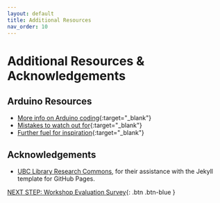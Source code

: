 ```yaml
---
layout: default
title: Additional Resources
nav_order: 10
---
```

# Additional Resources & Acknowledgements

## Arduino Resources

- [More info on Arduino coding](https://www.circuito.io/blog/arduino-code/#:~:text=%20Code%20Structure%20%201%20Libraries.%20In%20Arduino%2C,instances%20to%20be%20used%20later%20on.%20More%20){:target="_blank"}
- [Mistakes to watch out for](https://www.makeuseof.com/tag/arduino-beginner-mistakes/){:target="_blank"}
- [Further fuel for inspiration](https://www.youtube.com/playlist?list=PLhVYuyI23337Cp_q4mSDoMUzKW9VgceTx){:target="_blank"}

## Acknowledgements

- [UBC Library Research Commons](https://github.com/ubc-library-rc/), for their assistance with the Jekyll template for GitHub Pages.

[NEXT STEP: Workshop Evaluation Survey](workshop_evaluation.html){: .btn .btn-blue }
